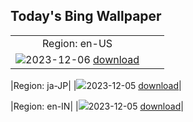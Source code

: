 ## Today's Bing Wallpaper
|      |      |      |
| :----: | :----: | :----: |
|Region: en-US|
|![](https://www.bing.com/th?id=OHR.AlpsCastles_EN-US9735484506_UHD.jpg&pid=hp&w=384&h=216&rs=1&c=4)2023-12-06 [download](https://www.bing.com/th?id=OHR.AlpsCastles_EN-US9735484506_UHD.jpg)|

|Region: ja-JP|
|![](https://www.bing.com/th?id=OHR.AlpsCastles_JA-JP8376783369_UHD.jpg&pid=hp&w=384&h=216&rs=1&c=4)2023-12-05 [download](https://www.bing.com/th?id=OHR.AlpsCastles_JA-JP8376783369_UHD.jpg)|

|Region: en-IN|
|![](https://www.bing.com/th?id=OHR.AlpsCastles_EN-IN1720960592_UHD.jpg&pid=hp&w=384&h=216&rs=1&c=4)2023-12-05 [download](https://www.bing.com/th?id=OHR.AlpsCastles_EN-IN1720960592_UHD.jpg)|

